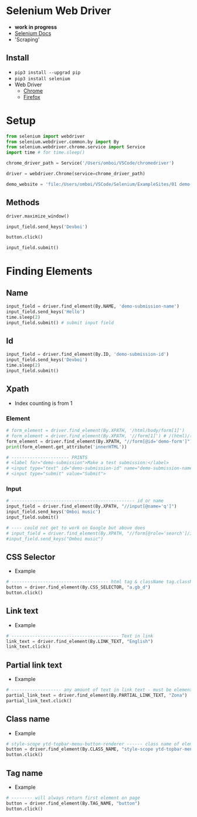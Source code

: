 # Selenium Web Driver

- **work in progress**
- [Selenium Docs](https://www.selenium.dev/documentation/)
- 'Scraping'

## Install

- `pip3 install --upgrad pip`
- `pip3 install selenium`
- Web Driver
  - [Chrome](https://chromedriver.chromium.org/downloads)
  - [Firefox](https://github.com/mozilla/geckodriver)

# Setup

```py
from selenium import webdriver
from selenium.webdriver.common.by import By
from selenium.webdriver.chrome.service import Service
import time # for time.sleep()

chrome_driver_path = Service('/Users/omboi/VSCode/chromedriver')

driver = webdriver.Chrome(service=chrome_driver_path)

demo_website = 'file:/Users/omboi/VSCode/Selenium/ExampleSites/01 demo-website.html'
```

## Methods

```py
driver.maximize_window()

input_field.send_keys('Devboi')

button.click()

input_field.submit()
```

# Finding Elements

## Name

```py
input_field = driver.find_element(By.NAME, 'demo-submission-name')
input_field.send_keys('Hello')
time.sleep(2)
input_field.submit() # submit input field
```

## Id

```py
input_field = driver.find_element(By.ID, 'demo-submission-id')
input_field.send_keys('Devboi')
time.sleep(2)
input_field.submit()
```

## Xpath

- Index counting is from 1

### Element

```py
# form_element = driver.find_element(By.XPATH, '/html/body/form[1]')
# form_element = driver.find_element(By.XPATH, '//form[1]') # /(html)/(body)
form_element = driver.find_element(By.XPATH, "//form[@id='demo-form']")
print(form_element.get_attribute('innerHTML'))

# ---------------------- PRINTS
# <label for="demo-submission">Make a test submission:</label>
# <input type="text" id="demo-submission-id" name="demo-submission-name">
# <input type="submit" value="Submit">
```

### Input

```py
# ----------------------------------------------- id or name
input_field = driver.find_element(By.XPATH, "//input[@name='q']")
input_field.send_keys('Omboi music')
input_field.submit()

# ---- could not get to work on Google but above does
# input_field = driver.find_element(By.XPATH, "//form[@role='search']/input[@name='q']")
#input_field.send_keys("Omboi music")
```

## CSS Selector

- Example

```py
# ------------------------------------- html tag & className tag.className
button = driver.find_element(By.CSS_SELECTOR, "a.gb_d")
button.click()
```

## Link text

- Example

```py
# ----------------------------------------- Text in link
link_text = driver.find_element(By.LINK_TEXT, "English")
link_text.click()
```

## Partial link text

- Example

```py
# ------------------- any amount of text in link text - must be element a(link)
partial_link_text = driver.find_element(By.PARTIAL_LINK_TEXT, "Zona")
partial_link_text.click()
```

## Class name

- Example

```py
# style-scope ytd-topbar-menu-button-renderer ------ class name of element
button = driver.find_element(By.CLASS_NAME, "style-scope ytd-topbar-menu-button-renderer")
button.click()
```

## Tag name

- Example

```py
# -------- will always return first element on page
button = driver.find_element(By.TAG_NAME, "button")
button.click()
```
